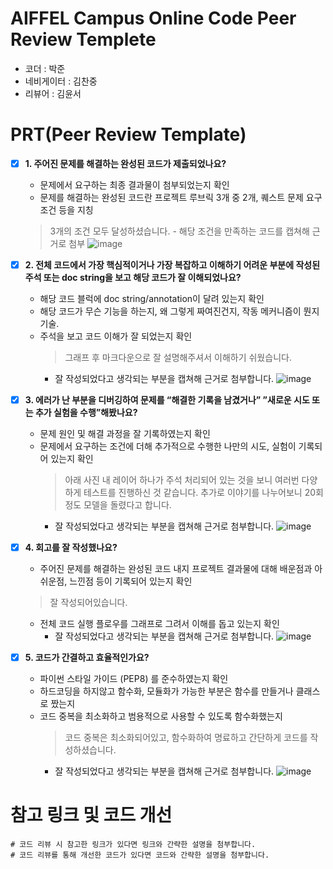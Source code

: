 # AIFFEL Campus Online Code Peer Review Templete
- 코더 : 박준
- 네비게이터 : 김찬중
- 리뷰어 : 김윤서


# PRT(Peer Review Template)
- [x]  **1. 주어진 문제를 해결하는 완성된 코드가 제출되었나요?**
    - 문제에서 요구하는 최종 결과물이 첨부되었는지 확인
    - 문제를 해결하는 완성된 코드란 프로젝트 루브릭 3개 중 2개, 
    퀘스트 문제 요구조건 등을 지칭
    > 3개의 조건 모두 달성하셨습니다.
        - 해당 조건을 만족하는 코드를 캡쳐해 근거로 첨부
        ![image](https://github.com/ysKim2000/Aiffel_Quest/assets/86720575/b1ab5252-1382-4909-afa9-9ccfb273bc82)

    
- [x]  **2. 전체 코드에서 가장 핵심적이거나 가장 복잡하고 이해하기 어려운 부분에 작성된 
주석 또는 doc string을 보고 해당 코드가 잘 이해되었나요?**
    - 해당 코드 블럭에 doc string/annotation이 달려 있는지 확인
    - 해당 코드가 무슨 기능을 하는지, 왜 그렇게 짜여진건지, 작동 메커니즘이 뭔지 기술.
    - 주석을 보고 코드 이해가 잘 되었는지 확인
      > 그래프 후 마크다운으로 잘 설명해주셔서 이해하기 쉬웠습니다.
        - 잘 작성되었다고 생각되는 부분을 캡쳐해 근거로 첨부합니다.
         ![image](https://github.com/ysKim2000/Aiffel_Quest/assets/86720575/99278f64-f9f0-456b-a9a1-3d6fbed8f3ba)

          
        
- [x]  **3. 에러가 난 부분을 디버깅하여 문제를 “해결한 기록을 남겼거나” 
”새로운 시도 또는 추가 실험을 수행”해봤나요?**
    - 문제 원인 및 해결 과정을 잘 기록하였는지 확인
    - 문제에서 요구하는 조건에 더해 추가적으로 수행한 나만의 시도, 
    실험이 기록되어 있는지 확인
        > 아래 사진 내 레이어 하나가 주석 처리되어 있는 것을 보니 여러번 다양하게 테스트를 진행하신 것 같습니다. 추가로 이야기를 나누어보니 20회 정도 모델을 돌렸다고 합니다.
        - 잘 작성되었다고 생각되는 부분을 캡쳐해 근거로 첨부합니다.
        ![image](https://github.com/ysKim2000/Aiffel_Quest/assets/86720575/bb1a88be-e53e-41fc-a510-2968304ed444)

        
- [x]  **4. 회고를 잘 작성했나요?**
    - 주어진 문제를 해결하는 완성된 코드 내지 프로젝트 결과물에 대해
    배운점과 아쉬운점, 느낀점 등이 기록되어 있는지 확인
    > 잘 작성되어있습니다. 
    - 전체 코드 실행 플로우를 그래프로 그려서 이해를 돕고 있는지 확인
        - 잘 작성되었다고 생각되는 부분을 캡쳐해 근거로 첨부합니다.
        ![image](https://github.com/ysKim2000/Aiffel_Quest/assets/86720575/11513149-0aa7-4b01-8b12-6d9ec774a15e)

        
        
- [x]  **5. 코드가 간결하고 효율적인가요?**
    - 파이썬 스타일 가이드 (PEP8) 를 준수하였는지 확인
    - 하드코딩을 하지않고 함수화, 모듈화가 가능한 부분은 함수를 만들거나 클래스로 짰는지
    - 코드 중복을 최소화하고 범용적으로 사용할 수 있도록 함수화했는지
      > 코드 중복은 최소화되어있고, 함수화하여 명료하고 간단하게 코드를 작성하셨습니다. 
        - 잘 작성되었다고 생각되는 부분을 캡쳐해 근거로 첨부합니다.
          ![image](https://github.com/ysKim2000/Aiffel_Quest/assets/86720575/a18a38cb-4271-4fd4-bb77-d46a00f34c8a)



# 참고 링크 및 코드 개선
```
# 코드 리뷰 시 참고한 링크가 있다면 링크와 간략한 설명을 첨부합니다.
# 코드 리뷰를 통해 개선한 코드가 있다면 코드와 간략한 설명을 첨부합니다.
```

